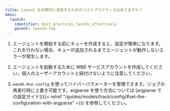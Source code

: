 ```yaml
---
title: Launch を効果的に活用するためのベストプラクティスはありますか？
menu:
  launch:
    identifier: best_practices_launch_effectively
    parent: launch-faq
---
```


1. エージェントを開始する前にキューを作成すると、設定が簡単になります。これを行わない場合、キューが追加されるまでエージェントが動作しないエラーが発生します。

2. エージェントを起動するために W&B サービスアカウントを作成してください。個人のユーザーアカウントと紐付けないように注意してください。

3. `wandb.Run.config` を使ってハイパーパラメーターを管理できます。ジョブの再実行時に上書き可能です。argparse を使う方法については [argparse での設定ガイド]({{< relref "/guides/models/track/config/#set-the-configuration-with-argparse" >}}) を参照してください。
